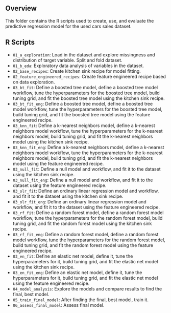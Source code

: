 ## Overview

This folder contains the R scripts used to create, use, and evaluate the predictive regression model for the used cars sales dataset.

## R Scripts
- `01_a_exploration`: Load in the dataset and explore missingness and distribution of target variable. Split and fold dataset.
- `01_b_eda`: Exploratory data analysis of variables in the dataset.
- `02_base_recipes`: Create kitchen sink recipe for model fitting.
- `02_feature_engineered_recipes`: Create feature engineered recipe based on data exploration.
- `03_bt_fit`: Define a boosted tree model, define a boosted tree model workflow, tune the hyperparameters for the boosted tree model, build tuning grid, and fit the boosted tree model using the kitchen sink recipe.
- `03_bt_fit_eng`: Define a boosted tree model, define a boosted tree model workflow, tune the hyperparameters for the boosted tree model, build tuning grid, and fit the boosted tree model using the feature engineered recipe.
- `03_knn_fit`: Define a k-nearest neighbors model, define a k-nearest neighbors model workflow, tune the hyperparameters for the k-nearest neighbors model, build tuning grid, and fit the k-nearest neighbors model using the kitchen sink recipe.
- `03_knn_fit_eng`: Define a k-nearest neighbors model, define a k-nearest neighbors model workflow, tune the hyperparameters for the k-nearest neighbors model, build tuning grid, and fit the k-nearest neighbors model using the feature engineered recipe.
- `03_null_fit`: Define a null model and workflow, and fit it to the dataset using the kitchen sink recipe.
- `03_null_fit_eng`: Define a null model and workflow, and fit it to the dataset using the feature engineered recipe.
- `03_olr_fit`: Define an ordinary linear regression model and workflow, and fit it to the dataset using the kitchen sink recipe.
- `03_olr_fit_eng`: Define an ordinary linear regression model and workflow, and fit it to the dataset using the feature engineered recipe.
- `03_rf_fit`:  Define a random forest model, define a random forest model workflow, tune the hyperparameters for the random forest model, build tuning grid, and fit the random forest model using the kitchen sink recipe.
- `03_rf_fit_eng`:  Define a random forest model, define a random forest model workflow, tune the hyperparameters for the random forest model, build tuning grid, and fit the random forest model using the feature engineered recipe.
- `03_en_fit`: Define an elastic net model, define it, tune the hyperparameters for it, build tuning grid, and fit the elastic net model using the kitchen sink recipe.
- `03_en_fit_eng`: Define an elastic net model, define it, tune the hyperparameters for it, build tuning grid, and fit the elastic net model using the feature engineered recipe.
- `04_model_analysis`:  Explore the  models and compare results to find the final, best model.
- `05_train_final_model`: After finding the final, best model, train it.
- `06_assess_final_model`: Assess final model.
